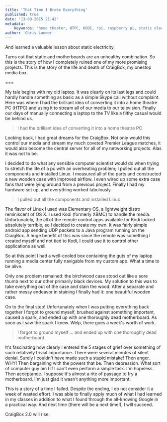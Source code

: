 ```yaml
---
title: 'That Time I Broke Everything'
published: true
date: '13-09-2015 21:42'
metadata:
    keywords: 'home theater, HTPC, KODI, rpi, raspberry pi, static electrity'
author: 'Chris Loewer'
---
```


And learned a valuable lesson about static electricity.

Turns out that static and motherboards are an unhealthy combination. So this is the story of how I completely ruined one of my more promising projects. This is the story of the life and death of CraigBox, my onestop media box.

===

My tale begins with my old laptop. It was clearly on its last legs and could hardly handle something as basic as a simple Skype call without complaint. Here was where I had the brilliant idea of converting it into a home theatre PC (HTPC) and using it to stream all of our media to our television. Finally our days of manually connecting a laptop to the TV like a filthy casual would be behind us.

> I had the brilliant idea of converting it into a home theatre PC

Looking back, I had great dreams for the CraigBox. Not only would this control our media and stream my much coveted Premier League matches, it would also become the central server for all of my networking projects. Alas it was not to be.

I decided to do what any sensible computer scientist would do when trying to stretch the life of a pc with an overheating problem; I pulled out all the components and installed Linux. I measured all of the parts and constructed a new wooden case with improved airflow. I even wired up some extra case fans that were lying around from a previous project. Finally I had my hardware set up, and everything worked fabulously.

> I pulled out all the components and installed Linux

The flavor of Linux I used was Elementary OS, a lightweight distro reminiscent of OS X. I used Kodi (formerly XBMC) to handle the media. Unfortunately, the all of the remote control apps available for Kodi looked absolutely terrible, so I decided to create my own. It was fairly simple android app sending UDP packets to a Java program running on the CraigBox. A huge benefit of this was since the remote was something I created myself and not tied to Kodi, I could use it to control other applications as well.

So at this point I had a well-cooled box containing the guts of my laptop running a media center fully navigable from my custom app. What a time to be alive.

Only one problem remained: the birchwood case stood out like a sore thumb next to our other primarily black devices. My solution to this was to take everything out of the case and stain the wood. After a separate and rather messy endeavor in staining I finally had it: one beautiful wooden case.

On to the final step! Unfortunately when I was putting everything back together I forgot to ground myself, brushed against something important, caused a spark, and ended up with one thoroughly dead motherboard. As soon as I saw the spark I knew. Welp, there goes a week's worth of work.

> I forgot to ground myself ... and ended up with one thoroughly dead motherboard

It's fascinating how clearly I entered the 5 stages of grief over something of such relatively trivial importance. There were several minutes of silent denial. Surely I couldn't have made such a stupid mistake! Then anger. WHY! Then bargaining with the powers that be. Then depression. What sort of computer guy am I if I can't even perform a simple task. I'm hopeless. Then acceptance. I suppose it's almost a rite of passage to fry a motherboard. I'm just glad it wasn't anything more important.

This is a story of a time I failed. Despite the ending, I do not consider it a week of wasted effort. I was able to finally apply much of what I had learned in my classes in addition to what I found through the all-knowing Google in a practical way. And next time (there will be a next time!), I will succeed.

CraigBox 2.0 will rise.
